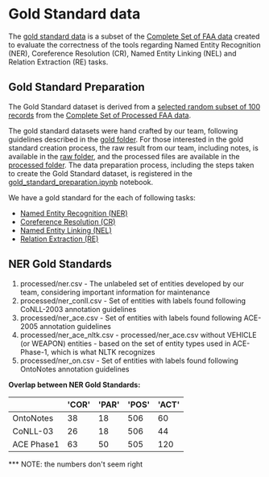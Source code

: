 # Gold Standard data
The [gold standard data](processed/samples.csv) is a subset of the [Complete Set of FAA data](../data/FAA_data/Maintenance_Text_data_nona.csv) created to evaluate the correctness of the tools regarding Named Entity Recognition (NER), Coreference Resolution (CR), Named Entity Linking (NEL) and Relation Extraction (RE) tasks.


## Gold Standard Preparation

The Gold Standard dataset is derived from a [selected random subset of 100 records](../data/sampling/FAA_sample_100.csv) from the [Complete Set of Processed FAA data](../data/FAA_data/Maintenance_Text_data_nona.csv).

The gold standard datasets were hand crafted by our team, following guidelines described in the [gold folder](gold/README.md). For those interested in the gold standard creation process, the raw result from our team, including notes, is available in the [raw folder](raw/), and the processed files are available in the [processed folder](processed/). The data preparation process, including the steps taken to create the Gold Standard dataset, is registered in the [gold_standard_preparation.ipynb](../notebooks/gold_standar_preparation.ipynb) notebook.


We have a gold standard for the each of following tasks:

- [Named Entity Recognition (NER)](processed/nel.csv)
- [Coreference Resolution (CR)]()
- [Named Entity Linking (NEL)]()
- [Relation Extraction (RE)](processed/re.csv)
  


## NER Gold Standards

1. processed/ner.csv - The unlabeled set of entities developed by our team, considering important information for maintenance
2. processed/ner_conll.csv - Set of entities with labels found following CoNLL-2003 annotation guidelines
3. processed/ner_ace.csv - Set of entities with labels found following ACE-2005 annotation guidelines
4. processed/ner_ace_nltk.csv - processed/ner_ace.csv without VEHICLE (or WEAPON) entities - based on the set of entity types used in ACE-Phase-1, which is what NLTK recognizes
5. processed/ner_on.csv - Set of entities with labels found following OntoNotes annotation guidelines

**Overlap between NER Gold Standards:**

|             | 'COR' | 'PAR' | 'POS' | 'ACT' |
|-------------|-------|-------|-------|-------|
| OntoNotes   |    38 |    18 |   506 |    60 |
| CoNLL-03    |    26 |    18 |   506 |    44 |
| ACE Phase1  |    63 |    50 |   505 |   120 |

*** NOTE: the numbers don't seem right
